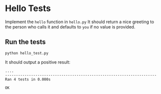 # Hello Tests

Implement the `hello` function in `hello.py`
It should return a nice greeting to the person who calls it and defaults to `you` if no value is provided.

## Run the tests

```
python hello_test.py
```

It should output a positive result:

```
....
----------------------------------------------------------------------
Ran 4 tests in 0.000s

OK
```